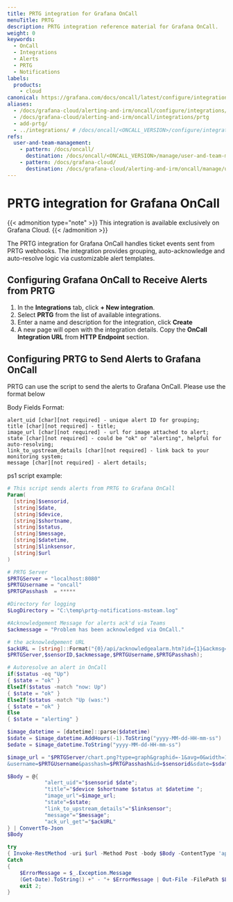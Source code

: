 ```yaml
---
title: PRTG integration for Grafana OnCall
menuTitle: PRTG
description: PRTG integration reference material for Grafana OnCall.
weight: 0
keywords:
  - OnCall
  - Integrations
  - Alerts
  - PRTG
  - Notifications
labels:
  products:
    - cloud
canonical: https://grafana.com/docs/oncall/latest/configure/integrations/references/prtg
aliases:
  - /docs/grafana-cloud/alerting-and-irm/oncall/configure/integrations/references/prtg
  - /docs/grafana-cloud/alerting-and-irm/oncall/integrations/prtg
  - add-prtg/
  - ../integrations/ # /docs/oncall/<ONCALL_VERSION>/configure/integrations/references/prtg
refs:
  user-and-team-management:
    - pattern: /docs/oncall/
      destination: /docs/oncall/<ONCALL_VERSION>/manage/user-and-team-management/
    - pattern: /docs/grafana-cloud/
      destination: /docs/grafana-cloud/alerting-and-irm/oncall/manage/user-and-team-management/
---
```


# PRTG integration for Grafana OnCall

{{< admonition type="note" >}}
This integration is available exclusively on Grafana Cloud.
{{< /admonition >}}

The PRTG integration for Grafana OnCall handles ticket events sent from PRTG webhooks.
The integration provides grouping, auto-acknowledge and auto-resolve logic via customizable alert templates.

## Configuring Grafana OnCall to Receive Alerts from PRTG

1. In the **Integrations** tab, click **+ New integration**.
2. Select **PRTG** from the list of available integrations.
3. Enter a name and description for the integration, click **Create**
4. A new page will open with the integration details. Copy the **OnCall Integration URL** from **HTTP Endpoint** section.

## Configuring PRTG to Send Alerts to Grafana OnCall

PRTG can use the script to send the alerts to Grafana OnCall. Please use the format below

Body Fields Format:

```plaintext
alert_uid [char][not required] - unique alert ID for grouping;
title [char][not required] - title;
image_url [char][not required] - url for image attached to alert;
state [char][not required] - could be "ok" or "alerting", helpful for auto-resolving;
link_to_upstream_details [char][not required] - link back to your monitoring system;
message [char][not required] - alert details;
```

ps1 script example:

```ps1
# This script sends alerts from PRTG to Grafana OnCall
Param(
  [string]$sensorid,
  [string]$date,
  [string]$device,
  [string]$shortname,
  [string]$status,
  [string]$message,
  [string]$datetime,
  [string]$linksensor,
  [string]$url
)

# PRTG Server
$PRTGServer = "localhost:8080"
$PRTGUsername = "oncall"
$PRTGPasshash  = *****

#Directory for logging
$LogDirectory = "C:\temp\prtg-notifications-msteam.log"

#Acknowledgement Message for alerts ack'd via Teams
$ackmessage = "Problem has been acknowledged via OnCall."

# the acknowledgement URL
$ackURL = [string]::Format("{0}/api/acknowledgealarm.htm?id={1}&ackmsg={2}&username={3}&passhash={4}",
$PRTGServer,$sensorID,$ackmessage,$PRTGUsername,$PRTGPasshash);

# Autoresolve an alert in OnCall
if($status -eq "Up")
{ $state = "ok" }
ElseIf($status -match "now: Up")
{ $state = "ok" }
ElseIf($status -match "Up (was:")
{ $state = "ok" }
Else
{ $state = "alerting" }

$image_datetime = [datetime]::parse($datetime)
$sdate = $image_datetime.AddHours(-1).ToString("yyyy-MM-dd-HH-mm-ss")
$edate = $image_datetime.ToString("yyyy-MM-dd-HH-mm-ss")

$image_url = "$PRTGServer/chart.png?type=graph&graphid=-1&avg=0&width=1000&height=400
&username=$PRTGUsername&passhash=$PRTGPasshash&id=$sensorid&sdate=$sdate&edate=$edate"

$Body = @{
            "alert_uid"="$sensorid $date";
            "title"="$device $shortname $status at $datetime ";
            "image_url"=$image_url;
            "state"=$state;
            "link_to_upstream_details"="$linksensor";
            "message"="$message";
            "ack_url_get"="$ackURL"
} | ConvertTo-Json
$Body

try
{ Invoke-RestMethod -uri $url -Method Post -body $Body -ContentType 'application/json; charset=utf-8'; exit 0; }
Catch
{
    $ErrorMessage = $_.Exception.Message
    (Get-Date).ToString() +" - "+ $ErrorMessage | Out-File -FilePath $LogDirectory -Append
    exit 2;
}

```

